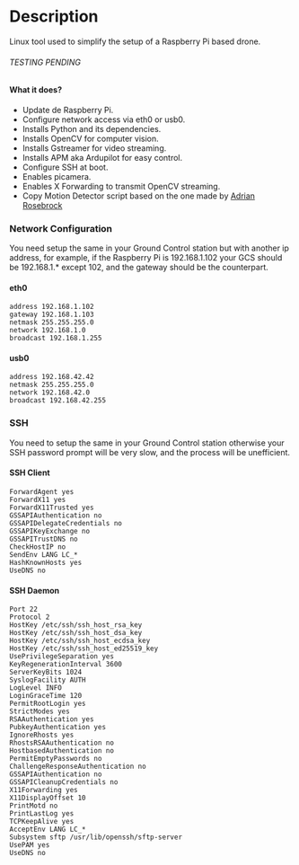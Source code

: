 # Description
Linux tool used to simplify the setup of a Raspberry Pi based drone.
###### TESTING PENDING

#### What it does?

* Update de Raspberry Pi.
* Configure network access via eth0 or usb0.
* Installs Python and its dependencies.
* Installs OpenCV for computer vision.
* Installs Gstreamer for video streaming.
* Installs APM aka Ardupilot for easy control.
* Configure SSH at boot.
* Enables picamera.
* Enables X Forwarding to transmit OpenCV streaming.
* Copy Motion Detector script based on the one made by [Adrian Rosebrock](http://www.pyimagesearch.com/2015/06/01/home-surveillance-and-motion-detection-with-the-raspberry-pi-python-and-opencv/)
    
### Network Configuration
You need setup the same in your Ground Control station but with another ip address, for example, if the Raspberry Pi is 192.168.1.102 your GCS should be 192.168.1.* except 102, and the gateway should be the counterpart.

#### eth0

	address 192.168.1.102
	gateway 192.168.1.103
	netmask 255.255.255.0
	network 192.168.1.0
	broadcast 192.168.1.255
  
#### usb0

	address 192.168.42.42
	netmask 255.255.255.0
	network 192.168.42.0
	broadcast 192.168.42.255
	
### SSH
You need to setup the same in your Ground Control station otherwise your SSH password prompt will be very slow, and the process will be unefficient.

#### SSH Client

	ForwardAgent yes
	ForwardX11 yes
	ForwardX11Trusted yes
	GSSAPIAuthentication no
	GSSAPIDelegateCredentials no
	GSSAPIKeyExchange no
	GSSAPITrustDNS no
	CheckHostIP no
	SendEnv LANG LC_*
	HashKnownHosts yes
	UseDNS no

#### SSH Daemon

	Port 22
	Protocol 2
	HostKey /etc/ssh/ssh_host_rsa_key
	HostKey /etc/ssh/ssh_host_dsa_key
	HostKey /etc/ssh/ssh_host_ecdsa_key
	HostKey /etc/ssh/ssh_host_ed25519_key
	UsePrivilegeSeparation yes
	KeyRegenerationInterval 3600
	ServerKeyBits 1024
	SyslogFacility AUTH
	LogLevel INFO
	LoginGraceTime 120
	PermitRootLogin yes
	StrictModes yes
	RSAAuthentication yes
	PubkeyAuthentication yes
	IgnoreRhosts yes
	RhostsRSAAuthentication no
	HostbasedAuthentication no
	PermitEmptyPasswords no
	ChallengeResponseAuthentication no
	GSSAPIAuthentication no
	GSSAPICleanupCredentials no
	X11Forwarding yes
	X11DisplayOffset 10
	PrintMotd no
	PrintLastLog yes
	TCPKeepAlive yes
	AcceptEnv LANG LC_*
	Subsystem sftp /usr/lib/openssh/sftp-server
	UsePAM yes
	UseDNS no
